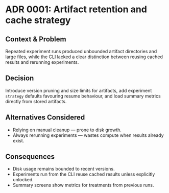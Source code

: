 # ADR 0001: Artifact retention and cache strategy

## Context & Problem

Repeated experiment runs produced unbounded artifact directories and large files, while the CLI lacked a clear distinction between reusing cached results and rerunning experiments.

## Decision

Introduce version pruning and size limits for artifacts, add experiment `strategy` defaults favouring resume behaviour, and load summary metrics directly from stored artifacts.

## Alternatives Considered

- Relying on manual cleanup — prone to disk growth.
- Always rerunning experiments — wastes compute when results already exist.

## Consequences

- Disk usage remains bounded to recent versions.
- Experiments run from the CLI reuse cached results unless explicitly unlocked.
- Summary screens show metrics for treatments from previous runs.
